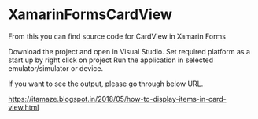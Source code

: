 # XamarinFormsCardView
From this you can find source code for CardView in Xamarin Forms

Download the project and open in Visual Studio.
Set required platform as a start up by right click on project 
Run the application in selected emulator/simulator or device.

If you want to see the output, please go through below URL.

https://itamaze.blogspot.in/2018/05/how-to-display-items-in-card-view.html
